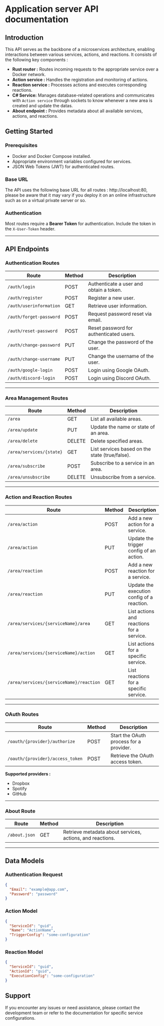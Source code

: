 # Application server API documentation

## Introduction
This API serves as the backbone of a microservices architecture, enabling interactions between various services, actions, and reactions. It consists of the following key components :

- **Rust router :** Routes incoming requests to the appropriate service over a Docker network.
- **Action service :** Handles the registration and monitoring of actions.
- **Reaction service :** Processes actions and executes corresponding reactions.
- **C# Service:** Manages database-related operations and communicates with `Action service` through sockets to know whenever a new area is created and update the datas.
- **About endpoint :** Provides metadata about all available services, actions, and reactions.

## Getting Started
### Prerequisites
- Docker and Docker Compose installed.
- Appropriate environment variables configured for services.
- JSON Web Tokens (JWT) for authenticated routes.

### Base URL
The API uses the following base URL for all routes : http://localhost:80, please be aware that it may vary if you deploy it on an online infrastructure such as on a virtual private server or so.


### Authentication
Most routes require a **Bearer Token** for authentication. Include the token in the `X-User-Token` header.

---

## API Endpoints

### Authentication Routes
| Route                  | Method | Description                              |
|------------------------|--------|------------------------------------------|
| `/auth/login`          | POST   | Authenticate a user and obtain a token. |
| `/auth/register`       | POST   | Register a new user.                    |
| `/auth/userinformation`| GET    | Retrieve user information.              |
| `/auth/forget-password`| POST   | Request password reset via email.       |
| `/auth/reset-password` | POST   | Reset password for authenticated users. |
| `/auth/change-password`| PUT    | Change the password of the user.        |
| `/auth/change-username`| PUT    | Change the username of the user.        |
| `/auth/google-login`   | POST   | Login using Google OAuth.               |
| `/auth/discord-login`  | POST   | Login using Discord OAuth.              |

---

### Area Management Routes
| Route                  | Method | Description                                      |
|------------------------|--------|--------------------------------------------------|
| `/area`                | GET    | List all available areas.                       |
| `/area/update`    | PUT   | Update the name or state of an area.            |
| `/area/delete`   | DELETE | Delete specified areas.                         |
| `/area/services/{state}` | GET  | List services based on the state (true/false).  |
| `/area/subscribe` | POST| Subscribe to a service in an area.              |
| `/area/unsubscribe` | DELETE | Unsubscribe from a service.                    |

---

### Action and Reaction Routes
| Route                      | Method | Description                                |
|----------------------------|--------|--------------------------------------------|
| `/area/action`         | POST   | Add a new action for a service.           |
| `/area/action`      | PUT    | Update the trigger config of an action.   |
| `/area/reaction`       | POST   | Add a new reaction for a service.         |
| `/area/reaction`    | PUT    | Update the execution config of a reaction.|
| `/area/services/{serviceName}/area` | GET | List actions and reactions for a service. |
| `/area/services/{serviceName}/action` | GET | List actions for a specific service.      |
| `/area/services/{serviceName}/reaction` | GET | List reactions for a specific service.    |

---

### OAuth Routes
| Route                         | Method | Description                              |
|-------------------------------|--------|------------------------------------------|
| `/oauth/{provider}/authorize` | POST   | Start the OAuth process for a provider. |
| `/oauth/{provider}/access_token` | POST | Retrieve the OAuth access token.        |

**Supported providers :**
- Dropbox
- Spotify
- GitHub

---

### About Route
| Route        | Method | Description                                      |
|--------------|--------|--------------------------------------------------|
| `/about.json`| GET    | Retrieve metadata about services, actions, and reactions.|

---

## Data Models
### Authentication Request
```json
{
  "Email": "example@app.com",
  "Password": "password"
}
```

### Action Model
```json
{
  "ServiceId": "guid",
  "Name": "ActionName",
  "TriggerConfig": "some-configuration"
}
```

### Reaction Model
```json
{
  "ServiceId": "guid",
  "ActionId": "guid",
  "ExecutionConfig": "some-configuration"
}
```

## Support
If you encounter any issues or need assistance, please contact the development team or refer to the documentation for specific service configurations.
